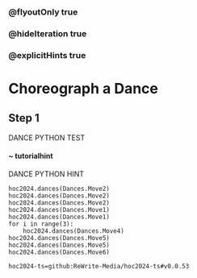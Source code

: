 ### @flyoutOnly true
### @hideIteration true
### @explicitHints true

# Choreograph a Dance

## Step 1
DANCE PYTHON TEST

#### ~ tutorialhint
DANCE PYTHON HINT


```python-template
hoc2024.dances(Dances.Move2)
hoc2024.dances(Dances.Move2)
hoc2024.dances(Dances.Move2)
hoc2024.dances(Dances.Move1)
hoc2024.dances(Dances.Move1)
for i in range(3):
    hoc2024.dances(Dances.Move4)
hoc2024.dances(Dances.Move5)
hoc2024.dances(Dances.Move5)
hoc2024.dances(Dances.Move6)
```

```package
hoc2024-ts=github:ReWrite-Media/hoc2024-ts#v0.0.53
```